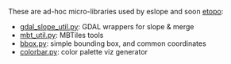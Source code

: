 These are ad-hoc micro-libraries used by eslope and soon [etopo]:

* [gdal_slope_util.py]: GDAL wrappers for slope & merge
* [mbt_util.py]: MBTiles tools
* [bbox.py]: simple bounding box, and common coordinates
* [colorbar.py]: color palette viz generator


<!-- Links -->
[etopo]:https://github.com/eslopemap/etopo
[gdal_slope_util.py]:gdal_slope_util.py
[mbt_util.py]:mbt_util.py
[bbox.py]:bbox.py
[colorbar.py]:colorbar.py
